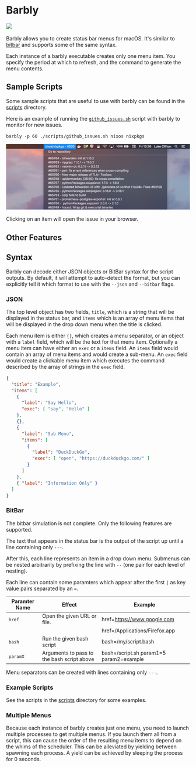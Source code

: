 # Barbly
[![](https://img.shields.io/hackage/v/barbly.svg?colorB=%23999&label=barbly)](http://hackage.haskell.org/package/barbly)

Barbly allows you to create status bar menus for macOS. It's similar to
[bitbar](https://github.com/matryer/bitbar) and supports some of the same
syntax.

Each instance of a barbly executable creates only one menu item. You specify
the period at which to refresh, and the command to generate the menu contents.

## Sample Scripts

Some sample scripts that are useful to use with barbly can be found in the
[scripts](./scripts) directory.

Here is an example of running the [`github_issues.sh`](./scripts/github_issues.sh)
script with barbly to monitor for new issues.

    barbly -p 60 ./scripts/github_issues.sh nixos nixpkgs

![Example Menu](./doc/demo.png)

Clicking on an item will open the issue in your browser.

## Other Features

## Syntax

Barbly can decode either JSON objects or BitBar syntax for the script outputs.
By default, it will attempt to auto-detect the format, but you can explicitly
tell it which format to use with the `--json` and `--bitbar` flags.

### JSON

The top level object has two fields, `title`, which is a string that will
be displayed in the status bar, and `items` which is an array of menu items
that will be displayed in the drop down menu when the title is clicked.

Each menu item is either `{}`, which creates a menu separator, or an object
with a `label` field, which will be the text for that menu item. Optionally
a menu item can have either an `exec` or a `items` field. An `items` field
would contain an array of menu items and would create a sub-menu. An `exec`
field would create a clickable menu item which executes the command described
by the array of strings in the `exec` field.

```json
{
  "title": "Example",
  "items": [
    {
      "label": "Say Hello",
      "exec": [ "say", "Hello" ]
    },
    {},
    {
      "label": "Sub Menu",
      "items": [
        {
          "label": "DuckDuckGo",
          "exec": [ "open", "https://duckduckgo.com/" ]
        }
      ]
    },
    { "label": "Information Only" }
  ]
}
```

### BitBar

The bitbar simulation is not complete. Only the following features are supported.

The text that appears in the status bar is the output of the script up until a line
containing only `---`.

After this, each line represents an item in a drop down menu. Submenus can be nested
arbitrarily by prefixing the line with `--` (one pair for each level of nesting).

Each line can contain some paramters which appear after the first `|` as key value
pairs separated by an `=`.

| Paramter Name | Effect                                       | Example                        |
|---------------|----------------------------------------------|--------------------------------|
| `href`        | Open the given URL or file.                  | href=https://www.google.com    |
|               |                                              | href=/Applications/Firefox.app |
| `bash`        | Run the given bash script                    | bash=/my/script.bash           |
| `paramX`      | Arguments to pass to the bash script above   | bash=/script.sh param1=5 param2=example |

Menu separators can be created with lines containing only `---`.

### Example Scripts

See the scripts in the [scripts](./scripts) directory for some examples.

### Multiple Menus

Because each instance of barbly creates just one menu, you need to launch
multiple processes to get multiple menus. If you launch them all from a
script, this can cause the order of the resulting menu items to depend on
the whims of the scheduler. This can be alleviated by yielding between
spawning each process. A yield can be achieved by sleeping the process
for 0 seconds.
